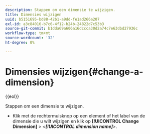 ```yaml
---
description: Stappen om een dimensie te wijzigen.
title: Dimensies wijzigen
uuid: b5151695-bd88-42b1-a9dd-fe1ad266a207
exl-id: a3c84016-b7c6-4f12-b24b-24822d7c53b3
source-git-commit: b1dda69a606a16dccca30d2a74c7e63dbd27936c
workflow-type: tm+mt
source-wordcount: '32'
ht-degree: 0%

---
```


# Dimensies wijzigen{#change-a-dimension}

{{eol}}

Stappen om een dimensie te wijzigen.

* Klik met de rechtermuisknop op een element of het label van de dimensie die u wilt wijzigen en klik op **[!UICONTROL Change Dimension]** > *&lt;**[!UICONTROL dimension name]**>*.
